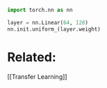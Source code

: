 ```python
import torch.nn as nn

layer = nn.Linear(64, 128)
nn.init.uniform_(layer.weight)
```

# Related:
[[Transfer Learning]]